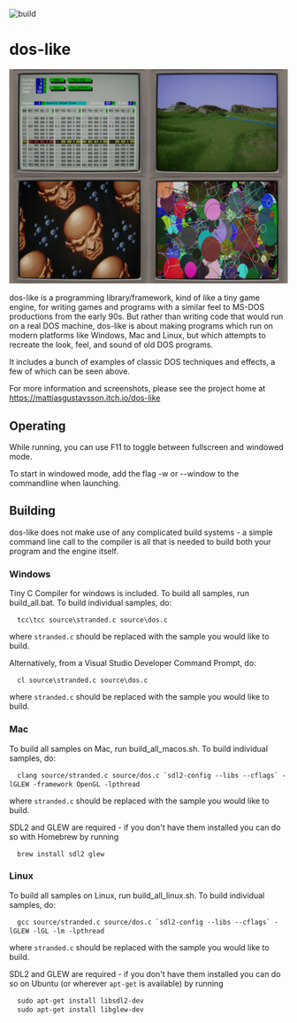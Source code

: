 ![build](https://github.com/mattiasgustavsson/dos-like/workflows/build/badge.svg)

# dos-like

![dos-like examples](dos-like.jpg)

dos-like is a programming library/framework, kind of like a tiny game engine, for writing games and programs
with a similar feel to MS-DOS productions from the early 90s. But rather than writing code that would run on
a real DOS machine, dos-like is about making programs which run on modern platforms like Windows, Mac and
Linux, but which attempts to recreate the look, feel, and sound of old DOS programs. 

It includes a bunch of examples of classic DOS techniques and effects, a few of which can be seen above.

For more information and screenshots, please see the project home at https://mattiasgustavsson.itch.io/dos-like


## Operating

While running, you can use F11 to toggle between fullscreen and windowed mode.

To start in windowed mode, add the flag -w or --window to the commandline when launching.


## Building

dos-like does not make use of any complicated build systems - a simple command line call to the compiler is
all that is needed to build both your program and the engine itself.


### Windows

Tiny C Compiler for windows is included. To build all samples, run build_all.bat.
To build individual samples, do:
```
  tcc\tcc source\stranded.c source\dos.c
```  
where `stranded.c` should be replaced with the sample you would like to build.

Alternatively, from a Visual Studio Developer Command Prompt, do:
```
  cl source\stranded.c source\dos.c
```  
where `stranded.c` should be replaced with the sample you would like to build.


### Mac

To build all samples on Mac, run build_all_macos.sh.
To build individual samples, do:
```
  clang source/stranded.c source/dos.c `sdl2-config --libs --cflags` -lGLEW -framework OpenGL -lpthread
```
where `stranded.c` should be replaced with the sample you would like to build.

SDL2 and GLEW are required - if you don't have them installed you can do so with Homebrew by running
```
  brew install sdl2 glew  
```


### Linux

To build all samples on Linux, run build_all_linux.sh.
To build individual samples, do:
```
  gcc source/stranded.c source/dos.c `sdl2-config --libs --cflags` -lGLEW -lGL -lm -lpthread
```
where `stranded.c` should be replaced with the sample you would like to build.

SDL2 and GLEW are required - if you don't have them installed you can do so on Ubuntu (or wherever `apt-get` is available) by running
```
  sudo apt-get install libsdl2-dev
  sudo apt-get install libglew-dev
```
